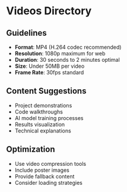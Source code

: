 # Videos Directory

## Guidelines
- **Format**: MP4 (H.264 codec recommended)
- **Resolution**: 1080p maximum for web
- **Duration**: 30 seconds to 2 minutes optimal
- **Size**: Under 50MB per video
- **Frame Rate**: 30fps standard

## Content Suggestions
- Project demonstrations
- Code walkthroughs
- AI model training processes
- Results visualization
- Technical explanations

## Optimization
- Use video compression tools
- Include poster images
- Provide fallback content
- Consider loading strategies
